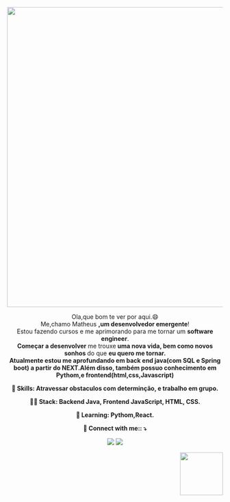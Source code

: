 <div align="center">
<img src="https://github.com/MatheusLustosa/MatheusLustosa/assets/108696459/1fe327b7-62f6-4276-817b-322a3bde90f8)" width="700px"> 
</div>

<p align="center">
  Ola,que bom te ver por aqui.😄 <br>Me,chamo Matheus <strong>,um desenvolvedor emergente</strong>! <br> Estou fazendo cursos e me aprimorando para me tornar um <strong>software engineer</strong>.<br />
<strong>Começar a desenvolver </strong>me trouxe<strong> uma nova vida, bem como novos sonhos </strong>do que <strong><strong>eu quero me tornar</strong>.<br>
  Atualmente estou me aprofundando em back end java(com SQL e Spring boot) a partir do NEXT.Além disso, também possuo conhecimento em Pythom,e frontend(html,css,Javascript)

<p align="center">
  💼 Skills: <strong>Atravessar obstaculos com determinção, e trabalho em grupo.</strong>
</p>

<p align="center">
  👩‍💻  Stack: <strong>Backend Java, Frontend JavaScript, HTML, CSS.</strong>
</p>

<p align="center">
  🚀  Learning: <strong>Pythom,React.</strong>
</p>

<p align="center">
  💌 Connect with me:: ⤵️
</p>
<p align="center">
<a href="https://www.linkedin.com/in/matheus-lustosa-827010242/" target="_blank"><img src="https://img.shields.io/badge/-LinkedIn-%230077B5?style=for-the-badge&logo=linkedin&logoColor=white" target="_blank"></a> 
<a href="http://wa.me/5581995489078" target="_blank"><img src="https://img.shields.io/badge/WhatsApp-25D366?style=for-the-badge&logo=whatsapp&logoColor=white" target="_blank"></a> 
  <div align="right">
<img src="https://github.com/MatheusLustosa/MatheusLustosa/assets/108696459/95b26b77-2479-48e1-8fac-6fd447f2b6cc" width="100px"> 
</div>
